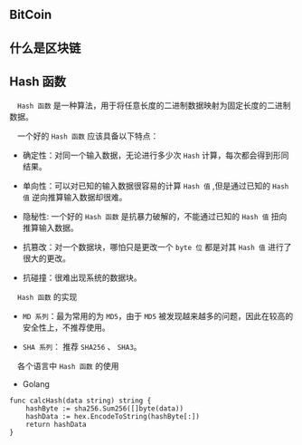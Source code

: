 ## BitCoin


## 什么是区块链


## Hash 函数

&ensp;&ensp;```Hash 函数``` 是一种算法，用于将任意长度的二进制数据映射为固定长度的二进制数据。

&ensp;&ensp;一个好的 ```Hash 函数``` 应该具备以下特点：

- 确定性：对同一个输入数据，无论进行多少次 ```Hash``` 计算，每次都会得到形同结果。

- 单向性：可以对已知的输入数据很容易的计算 ```Hash 值``` ,但是通过已知的 ```Hash 值``` 逆向推算输入数据却很难。

- 隐秘性: 一个好的 ```Hash 函数``` 是抗暴力破解的，不能通过已知的 ```Hash 值```  扭向推算输入数据。

- 抗篡改：对一个数据块，哪怕只是更改一个 ```byte 位``` 都是对其 ```Hash 值``` 进行了很大的更改。

- 抗碰撞：很难出现系统的数据块。


&ensp;&ensp;```Hash 函数``` 的实现

- ```MD 系列```：最为常用的为 ```MD5```，由于 ```MD5``` 被发现越来越多的问题，因此在较高的安全性上，不推荐使用。

- ```SHA 系列```： 推荐 ```SHA256``` 、 ```SHA3```。

&ensp;&ensp;各个语言中 ```Hash 函数``` 的使用

- Golang

```golang
func calcHash(data string) string {
    hashByte := sha256.Sum256([]byte(data))
    hashData := hex.EncodeToString(hashByte[:])
    return hashData
}
```
